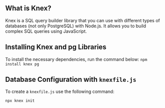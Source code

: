 ## What is Knex? 

Knex is a SQL query builder library that you can use with different types of databases (not only PostgreSQL) with Node.js. It allows you to build complex SQL queries using JavaScript.

## Installing Knex and pg Libraries

To install the necessary dependencies, run the command below: 
`npm install knex pg`

## Database Configuration with `knexfile.js`

To create a `knexfile.js` use the following command:

`npx knex init`


